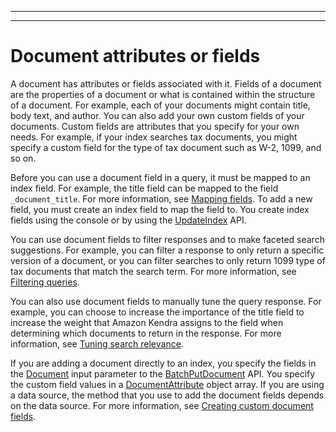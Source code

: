 --------

--------

# Document attributes or fields<a name="hiw-document-attributes"></a>

A document has attributes or fields associated with it\. Fields of a document are the properties of a document or what is contained within the structure of a document\. For example, each of your documents might contain title, body text, and author\. You can also add your own custom fields of your documents\. Custom fields are attributes that you specify for your own needs\. For example, if your index searches tax documents, you might specify a custom field for the type of tax document such as W\-2, 1099, and so on\.

Before you can use a document field in a query, it must be mapped to an index field\. For example, the title field can be mapped to the field `_document_title`\. For more information, see [Mapping fields](https://docs.aws.amazon.com/kendra/latest/dg/field-mapping.html)\. To add a new field, you must create an index field to map the field to\. You create index fields using the console or by using the [UpdateIndex](https://docs.aws.amazon.com/kendra/latest/dg/API_UpdateIndex.html) API\.

You can use document fields to filter responses and to make faceted search suggestions\. For example, you can filter a response to only return a specific version of a document, or you can filter searches to only return 1099 type of tax documents that match the search term\. For more information, see [Filtering queries](https://docs.aws.amazon.com/kendra/latest/dg/filtering.html)\.

You can also use document fields to manually tune the query response\. For example, you can choose to increase the importance of the title field to increase the weight that Amazon Kendra assigns to the field when determining which documents to return in the response\. For more information, see [Tuning search relevance](https://docs.aws.amazon.com/kendra/latest/dg/tuning.html)\.

If you are adding a document directly to an index, you specify the fields in the [Document](https://docs.aws.amazon.com/kendra/latest/dg/API_Document.html) input parameter to the [BatchPutDocument](API_BatchPutDocument.md) API\. You specify the custom field values in a [DocumentAttribute](API_DocumentAttribute.md) object array\. If you are using a data source, the method that you use to add the document fields depends on the data source\. For more information, see [Creating custom document fields](custom-attributes.md)\.